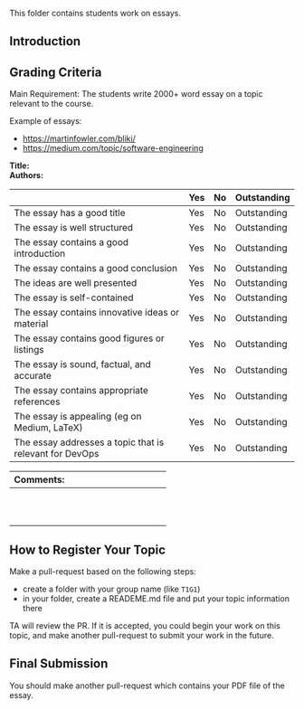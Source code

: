 This folder contains students work on essays.

## Introduction

## Grading Criteria

Main Requirement: The students write 2000+ word essay on a topic relevant to the course.

Example of essays: 

- <https://martinfowler.com/bliki/>
- <https://medium.com/topic/software-engineering>

**Title:**  
**Authors:**

|                                             | Yes | No | Outstanding |
|-------------------------------------------- | ----|----|-------------|
| The essay has a good title | Yes | No | Outstanding |
| The essay is well structured | Yes | No | Outstanding |
| The essay contains a good introduction | Yes | No | Outstanding |
| The essay contains a good conclusion | Yes | No | Outstanding |
| The ideas are well presented | Yes | No | Outstanding |
| The essay is self-contained | Yes | No | Outstanding |
| The essay contains innovative ideas or material | Yes | No | Outstanding |
| The essay contains good figures or listings | Yes | No | Outstanding |
| The essay is sound, factual, and accurate | Yes | No | Outstanding |
| The essay contains appropriate references | Yes | No | Outstanding |
| The essay is appealing (eg on Medium, LaTeX) | Yes | No | Outstanding |
| The essay addresses a topic that is relevant for DevOps | Yes | No | Outstanding |

| Comments: &nbsp;&nbsp;&nbsp;&nbsp;&nbsp;&nbsp;&nbsp;&nbsp;&nbsp;&nbsp;&nbsp;&nbsp;&nbsp;&nbsp;&nbsp;&nbsp;&nbsp;&nbsp;&nbsp;&nbsp;&nbsp;&nbsp;&nbsp;&nbsp;&nbsp;&nbsp;&nbsp;&nbsp;&nbsp;&nbsp;&nbsp;&nbsp;&nbsp;&nbsp;&nbsp;&nbsp;&nbsp;&nbsp;&nbsp; |
|----------------|
| <br/><br/><br/>|

## How to Register Your Topic
Make a pull-request based on the following steps:

- create a folder with your group name (like `T1G1`)
- in your folder, create a READEME.md file and put your topic information there

TA will review the PR. If it is accepted, you could begin your work on this topic, and make another pull-request to submit your work in the future.

## Final Submission

You should make another pull-request which contains your PDF file of the essay.
